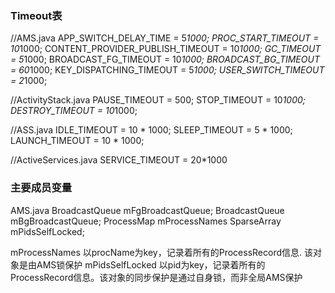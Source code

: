 

### Timeout表

//AMS.java
APP_SWITCH_DELAY_TIME = 5*1000;
PROC_START_TIMEOUT = 10*1000;
CONTENT_PROVIDER_PUBLISH_TIMEOUT = 10*1000;
GC_TIMEOUT = 5*1000;
BROADCAST_FG_TIMEOUT = 10*1000;
BROADCAST_BG_TIMEOUT = 60*1000;
KEY_DISPATCHING_TIMEOUT = 5*1000;
USER_SWITCH_TIMEOUT = 2*1000;

//ActivityStack.java
PAUSE_TIMEOUT = 500;
STOP_TIMEOUT = 10*1000;
DESTROY_TIMEOUT = 10*1000;

//ASS.java
IDLE_TIMEOUT = 10 * 1000;
SLEEP_TIMEOUT = 5 * 1000;
LAUNCH_TIMEOUT = 10 * 1000;

//ActiveServices.java
SERVICE_TIMEOUT = 20*1000

### 主要成员变量

AMS.java
BroadcastQueue mFgBroadcastQueue;
BroadcastQueue mBgBroadcastQueue;
ProcessMap<ProcessRecord> mProcessNames
SparseArray<ProcessRecord> mPidsSelfLocked;


mProcessNames    以procName为key，记录着所有的ProcessRecord信息. 该对象是由AMS锁保护
mPidsSelfLocked  以pid为key，记录着所有的ProcessRecord信息。该对象的同步保护是通过自身锁，而非全局AMS保护

